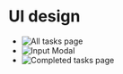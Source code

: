 # UI design

- ![All tasks page]("./src/assets/AllTasks.jpg")
- ![Input Modal]("./src/assets/InputModal.jpg")
- ![Completed tasks page]("./src/assets/CompletedTasks.jpg")
